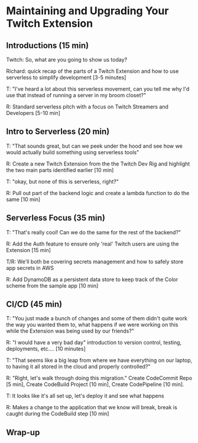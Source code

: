 # Maintaining and Upgrading Your Twitch Extension

## Introductions (15 min)

Twitch: So, what are you going to show us today?

Richard: quick recap of the parts of a Twitch Extension and how to use serverless to simplify development [3-5 minutes]

T: "I've heard a lot about this serverless movement, can you tell me why I'd use that instead of running a server in my broom closet?"

R: Standard serverless pitch with a focus on Twitch Streamers and Developers [5-10 min]

## Intro to Serverless (20 min)

T: "That sounds great, but can we peek under the hood and see how we would actually build something using serverless tools"

R: Create a new Twitch Extension from the the Twitch Dev Rig and highlight the two main parts identified earlier [10 min]

T: "okay, but none of this is serverless, right?"

R: Pull out part of the backend logic and create a lambda function to do the same [10 min]

## Serverless Focus (35 min)

T: "That's really cool! Can we do the same for the rest of the backend?"

R: Add the Auth feature to ensure only 'real' Twitch users are using the Extension [15 min]

T/R: We'll both be covering secrets management and how to safely store app secrets in AWS

R: Add DynamoDB as a persistent data store to keep track of the Color scheme from the sample app [10 min]

## CI/CD (45 min)

T: "You just made a bunch of changes and some of them didn't quite work the way you wanted them to, what happens if we were working on this while the Extension was being used by our friends?"

R: "I would have a very bad day" 
introduction to version control, testing, deployments, etc.... [10 minutes]

T: "That seems like a big leap from where we have everything on our laptop, to having it all stored in the cloud and properly controlled?"

R: "Right, let's walk through doing this migration." Create CodeCommit Repo [5 min], Create CodeBuild Project [10 min], Create CodePipeline [10 min].

T: It looks like it's all set up, let's deploy it and see what happens

R: Makes a change to the application that we know will break, break is caught during the CodeBuild step [10 min]

## Wrap-up
